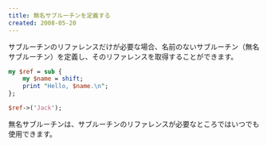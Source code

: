 ```yaml
---
title: 無名サブルーチンを定義する
created: 2008-05-20
---
```


サブルーチンのリファレンスだけが必要な場合、名前のないサブルーチン（無名サブルーチン）を定義し、そのリファレンスを取得することができます。

```perl
my $ref = sub {
    my $name = shift;
    print "Hello, $name.\n";
};

$ref->('Jack');
```

無名サブルーチンは、サブルーチンのリファレンスが必要なところではいつでも使用できます。

